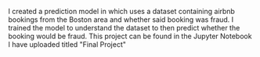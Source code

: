 I created a prediction model in which uses a dataset containing airbnb bookings from the Boston area and whether said booking was fraud. I trained the model to understand the dataset to then predict whether the booking would be fraud. This project can be found in the Jupyter Notebook I have uploaded titled "Final Project"
